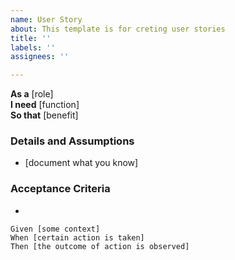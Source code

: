 ```yaml
---
name: User Story
about: This template is for creting user stories
title: ''
labels: ''
assignees: ''

---
```


**As a** [role]  
 **I need** [function]  
 **So that** [benefit]  
   
 ### Details and Assumptions
 * [document what you know]
   
 ### Acceptance Criteria 
*
   
 ```gherkin
 Given [some context]
 When [certain action is taken]
 Then [the outcome of action is observed]
